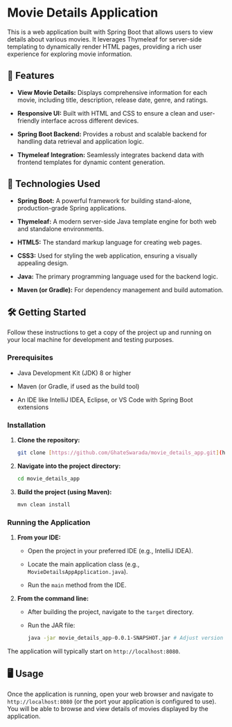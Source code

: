 # Movie Details Application

This is a web application built with Spring Boot that allows users to view details about various movies. It leverages Thymeleaf for server-side templating to dynamically render HTML pages, providing a rich user experience for exploring movie information.

## 🌟 Features

* **View Movie Details:** Displays comprehensive information for each movie, including title, description, release date, genre, and ratings.

* **Responsive UI:** Built with HTML and CSS to ensure a clean and user-friendly interface across different devices.

* **Spring Boot Backend:** Provides a robust and scalable backend for handling data retrieval and application logic.

* **Thymeleaf Integration:** Seamlessly integrates backend data with frontend templates for dynamic content generation.

## 🚀 Technologies Used

* **Spring Boot:** A powerful framework for building stand-alone, production-grade Spring applications.

* **Thymeleaf:** A modern server-side Java template engine for both web and standalone environments.

* **HTML5:** The standard markup language for creating web pages.

* **CSS3:** Used for styling the web application, ensuring a visually appealing design.

* **Java:** The primary programming language used for the backend logic.

* **Maven (or Gradle):** For dependency management and build automation.

## 🛠️ Getting Started

Follow these instructions to get a copy of the project up and running on your local machine for development and testing purposes.

### Prerequisites

* Java Development Kit (JDK) 8 or higher

* Maven (or Gradle, if used as the build tool)

* An IDE like IntelliJ IDEA, Eclipse, or VS Code with Spring Boot extensions

### Installation

1.  **Clone the repository:**

    ```bash
    git clone [https://github.com/GhateSwarada/movie_details_app.git](https://github.com/GhateSwarada/movie_details_app.git)
    ```

2.  **Navigate into the project directory:**

    ```bash
    cd movie_details_app
    ```

3.  **Build the project (using Maven):**

    ```bash
    mvn clean install
    ```

### Running the Application

1.  **From your IDE:**

    * Open the project in your preferred IDE (e.g., IntelliJ IDEA).

    * Locate the main application class (e.g., `MovieDetailsAppApplication.java`).

    * Run the `main` method from the IDE.

2.  **From the command line:**

    * After building the project, navigate to the `target` directory.

    * Run the JAR file:

        ```bash
        java -jar movie_details_app-0.0.1-SNAPSHOT.jar # Adjust version if different
        ```

The application will typically start on `http://localhost:8080`.

## 🖥️ Usage

Once the application is running, open your web browser and navigate to `http://localhost:8080` (or the port your application is configured to use). You will be able to browse and view details of movies displayed by the application.

